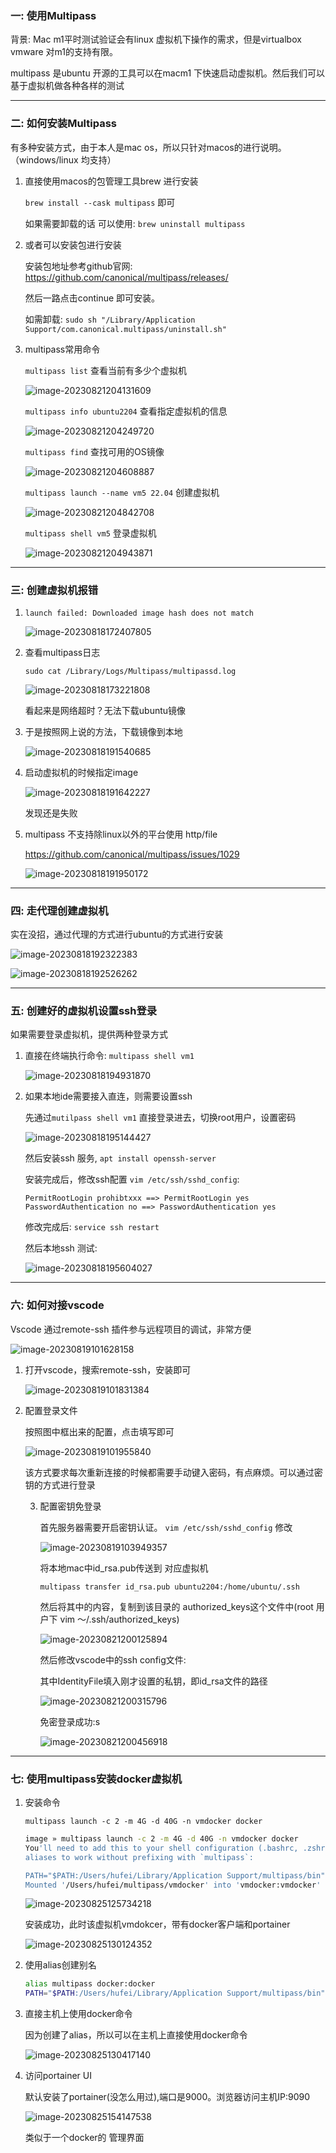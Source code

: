 ### 一: 使用Multipass

背景: Mac m1平时测试验证会有linux 虚拟机下操作的需求，但是virtualbox vmware 对m1的支持有限。

multipass 是ubuntu 开源的工具可以在macm1 下快速启动虚拟机。然后我们可以基于虚拟机做各种各样的测试



---

### 二: 如何安装Multipass

有多种安装方式，由于本人是mac os，所以只针对macos的进行说明。（windows/linux 均支持）

1. 直接使用macos的包管理工具brew 进行安装

   `brew install --cask multipass` 即可

   如果需要卸载的话 可以使用: `brew uninstall multipass`

   

   

2. 或者可以安装包进行安装

   安装包地址参考github官网: https://github.com/canonical/multipass/releases/

   然后一路点击continue 即可安装。

   如需卸载: `sudo sh "/Library/Application Support/com.canonical.multipass/uninstall.sh" `



3. multipass常用命令

   `multipass list` 查看当前有多少个虚拟机

   ![image-20230821204131609](./assets/image-20230821204131609.png)

   `multipass info ubuntu2204` 查看指定虚拟机的信息

   ![image-20230821204249720](./assets/image-20230821204249720.png)

   `multipass find` 查找可用的OS镜像

   ![image-20230821204608887](./assets/image-20230821204608887.png)

   `multipass launch --name vm5 22.04` 创建虚拟机

   ![image-20230821204842708](./assets/image-20230821204842708.png)

   `multipass shell vm5` 登录虚拟机

   ![image-20230821204943871](./assets/image-20230821204943871.png)

---



### 三: 创建虚拟机报错

1. `launch failed: Downloaded image hash does not match `

   ![image-20230818172407805](./assets/image-20230818172407805.png)

2. 查看multipass日志

   `sudo cat /Library/Logs/Multipass/multipassd.log`

   ![image-20230818173221808](./assets/image-20230818173221808.png)

   看起来是网络超时？无法下载ubuntu镜像

    

3. 于是按照网上说的方法，下载镜像到本地

   ![image-20230818191540685](./assets/image-20230818191540685.png)

4. 启动虚拟机的时候指定image

   ![image-20230818191642227](./assets/image-20230818191642227.png)

   发现还是失败

    

5. multipass 不支持除linux以外的平台使用 http/file

   https://github.com/canonical/multipass/issues/1029

   ![image-20230818191950172](./assets/image-20230818191950172.png)





---

### 四: 走代理创建虚拟机

实在没招，通过代理的方式进行ubuntu的方式进行安装

![image-20230818192322383](./assets/image-20230818192322383.png)

![image-20230818192526262](./assets/image-20230818192526262.png)



---

### 五: 创建好的虚拟机设置ssh登录

如果需要登录虚拟机，提供两种登录方式

1. 直接在终端执行命令: `multipass shell vm1`

   ![image-20230818194931870](./assets/image-20230818194931870.png)



2. 如果本地ide需要接入直连，则需要设置ssh

   先通过`mutilpass shell vm1` 直接登录进去，切换root用户，设置密码

   ![image-20230818195144427](./assets/image-20230818195144427.png)

   然后安装ssh 服务, `apt install openssh-server`

   安装完成后，修改ssh配置 `vim /etc/ssh/sshd_config`:

   ```shell
   PermitRootLogin prohibtxxx ==> PermitRootLogin yes
   PasswordAuthentication no ==> PasswordAuthentication yes
   ```

   修改完成后: `service ssh restart `

   然后本地ssh 测试:

   ![image-20230818195604027](./assets/image-20230818195604027.png)



---

### 六: 如何对接vscode

Vscode 通过remote-ssh 插件参与远程项目的调试，非常方便

![image-20230819101628158](./assets/image-20230819101628158.png)

1. 打开vscode，搜索remote-ssh，安装即可

   ![image-20230819101831384](./assets/image-20230819101831384.png)

2. 配置登录文件

   按照图中框出来的配置，点击填写即可

   ![image-20230819101955840](./assets/image-20230819101955840.png)

   该方式要求每次重新连接的时候都需要手动键入密码，有点麻烦。可以通过密钥的方式进行登录

    

   3. 配置密钥免登录

      首先服务器需要开启密钥认证。 `vim /etc/ssh/sshd_config` 修改

      ![image-20230819103949357](./assets/image-20230819103949357.png)

      

      将本地mac中id_rsa.pub传送到 对应虚拟机

      `multipass transfer id_rsa.pub ubuntu2204:/home/ubuntu/.ssh`

      然后将其中的内容，复制到该目录的 authorized_keys这个文件中(root 用户下 vim  ～/.ssh/authorized_keys)

      ![image-20230821200125894](./assets/image-20230821200125894.png)

      
      
      然后修改vscode中的ssh config文件:
      
      其中IdentityFile填入刚才设置的私钥，即id_rsa文件的路径
      
      ![image-20230821200315796](./assets/image-20230821200315796.png)
      
      
      
      免密登录成功:s
      
      ![image-20230821200456918](./assets/image-20230821200456918.png) 
      
      





---

### 七: 使用multipass安装docker虚拟机

1. 安装命令 

   `multipass launch -c 2 -m 4G -d 40G -n vmdocker docker`

   ```bash
   image » multipass launch -c 2 -m 4G -d 40G -n vmdocker docker                                                                                                                  
   You'll need to add this to your shell configuration (.bashrc, .zshrc or so) for
   aliases to work without prefixing with `multipass`:
   
   PATH="$PATH:/Users/hufei/Library/Application Support/multipass/bin"
   Mounted '/Users/hufei/multipass/vmdocker' into 'vmdocker:vmdocker'
   ```

   ![image-20230825125734218](./assets/image-20230825125734218.png)

   安装成功，此时该虚拟机vmdokcer，带有docker客户端和portainer

   

   ![image-20230825130124352](./assets/image-20230825130124352.png)

2. 使用alias创建别名

   ```bash
   alias multipass docker:docker
   PATH="$PATH:/Users/hufei/Library/Application Support/multipass/bin"
   ```



3. 直接主机上使用docker命令

   因为创建了alias，所以可以在主机上直接使用docker命令

   ![image-20230825130417140](./assets/image-20230825130417140.png)

   

4. 访问portainer UI

   默认安装了portainer(没怎么用过),端口是9000。浏览器访问主机IP:9090

   ![image-20230825154147538](./assets/image-20230825154147538.png)

   类似于一个docker的 管理界面 
